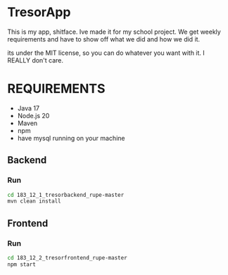 # TresorApp
This is my app, shitface.
Ive made it for my school project.
We get weekly requirements and have to show off what we did and how we did it.

its under the MIT license, so you can do whatever you want with it.
I REALLY don't care.


# REQUIREMENTS
- Java 17
- Node.js 20
- Maven
- npm
- have mysql running on your machine

## Backend

### Run

```bash
cd 183_12_1_tresorbackend_rupe-master
mvn clean install
```


## Frontend

### Run

```bash
cd 183_12_2_tresorfrontend_rupe-master
npm start
```
